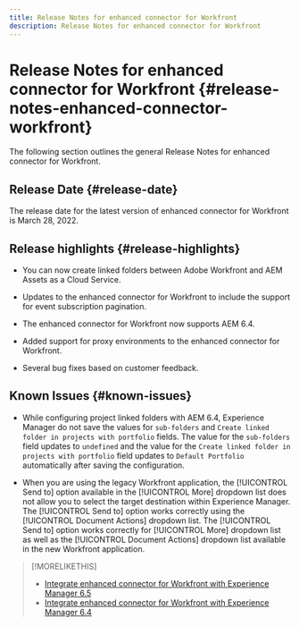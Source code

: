 ```yaml
---
title: Release Notes for enhanced connector for Workfront
description: Release Notes for enhanced connector for Workfront
---
```


# Release Notes for enhanced connector for Workfront {#release-notes-enhanced-connector-workfront}

The following section outlines the general Release Notes for enhanced connector for Workfront.

## Release Date {#release-date}

The release date for the latest version of enhanced connector for Workfront is March 28, 2022.

## Release highlights {#release-highlights}

* You can now create linked folders between Adobe Workfront and AEM Assets as a Cloud Service.

* Updates to the enhanced connector for Workfront to include the support for event subscription pagination.

* The enhanced connector for Workfront now supports AEM 6.4.

* Added support for proxy environments to the enhanced connector for Workfront.

* Several bug fixes based on customer feedback.

## Known Issues {#known-issues}

* While configuring project linked folders with AEM 6.4, Experience Manager do not save the values for `sub-folders` and `Create linked folder in projects with portfolio` fields. The value for the `sub-folders` field updates to `undefined` and the value for the `Create linked folder in projects with portfolio` field updates to `Default Portfolio` automatically after saving the configuration.

* When you are using the legacy Workfront application, the [!UICONTROL Send to] option available in the [!UICONTROL More] dropdown list does not allow you to select the target destination within Experience Manager. The [!UICONTROL Send to] option works correctly using the [!UICONTROL Document Actions] dropdown list. The [!UICONTROL Send to] option works correctly for [!UICONTROL More] dropdown list as well as the [!UICONTROL Document Actions] dropdown list available in the new Workfront application.

>[!MORELIKETHIS]
>
>* [Integrate enhanced connector for Workfront with Experience Manager 6.5](https://experienceleague.adobe.com/docs/experience-manager-65/assets/integrations/workfront-integrations.html?lang=en)
>* [Integrate enhanced connector for Workfront with Experience Manager 6.4](https://experienceleague.adobe.com/docs/experience-manager-64/assets/integrations/workfront-integrations.html?lang=en)

